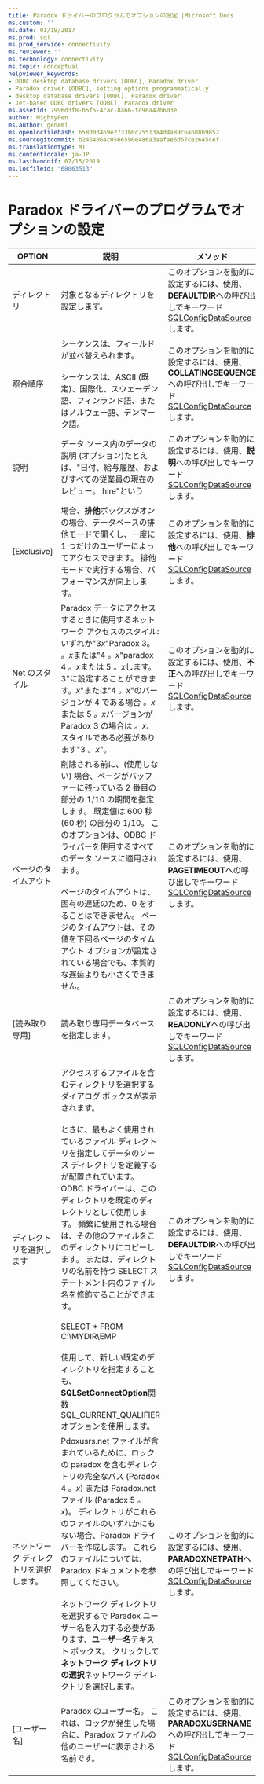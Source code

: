 ```yaml
---
title: Paradox ドライバーのプログラムでオプションの設定 |Microsoft Docs
ms.custom: ''
ms.date: 01/19/2017
ms.prod: sql
ms.prod_service: connectivity
ms.reviewer: ''
ms.technology: connectivity
ms.topic: conceptual
helpviewer_keywords:
- ODBC desktop database drivers [ODBC], Paradox driver
- Paradox driver [ODBC], setting options programmatically
- desktop database drivers [ODBC], Paradox driver
- Jet-based ODBC drivers [ODBC], Paradox driver
ms.assetid: 7996d3f8-b5f5-4cac-8a66-fc96a42b603e
author: MightyPen
ms.author: genemi
ms.openlocfilehash: 658d03469e2733b0c25513a4d4a89c6ab88b9852
ms.sourcegitcommit: b2464064c0566590e486a3aafae6d67ce2645cef
ms.translationtype: MT
ms.contentlocale: ja-JP
ms.lasthandoff: 07/15/2019
ms.locfileid: "68063513"
---
```

# <a name="setting-options-programmatically-for-the-paradox-driver"></a>Paradox ドライバーのプログラムでオプションの設定

|OPTION|説明|メソッド|  
|------------|-----------------|------------|  
|ディレクトリ|対象となるディレクトリを設定します。|このオプションを動的に設定するには、使用、 **DEFAULTDIR**への呼び出しでキーワード[SQLConfigDataSource](../../odbc/microsoft/sqlconfigdatasource-paradox-driver.md)します。|  
|照合順序|シーケンスは、フィールドが並べ替えられます。<br /><br /> シーケンスは、ASCII (既定)、国際化、スウェーデン語、フィンランド語、またはノルウェー語、デンマーク語。|このオプションを動的に設定するには、使用、 **COLLATINGSEQUENCE**への呼び出しでキーワード[SQLConfigDataSource](../../odbc/microsoft/sqlconfigdatasource-paradox-driver.md)します。|  
|説明|データ ソース内のデータの説明 (オプション)たとえば、"日付、給与履歴、およびすべての従業員の現在のレビュー。 hire"という|このオプションを動的に設定するには、使用、**説明**への呼び出しでキーワード[SQLConfigDataSource](../../odbc/microsoft/sqlconfigdatasource-paradox-driver.md)します。|  
|[Exclusive]|場合、**排他**ボックスがオンの場合、データベースの排他モードで開くし、一度に 1 つだけのユーザーによってアクセスできます。 排他モードで実行する場合、パフォーマンスが向上します。|このオプションを動的に設定するには、使用、**排他**への呼び出しでキーワード[SQLConfigDataSource](../../odbc/microsoft/sqlconfigdatasource-paradox-driver.md)します。|  
|Net のスタイル|Paradox データにアクセスするときに使用するネットワーク アクセスのスタイル: いずれか"3*x*"Paradox 3。 *。x*または"4 *。x*"paradox 4 *。x*または 5 *。x*します。 3"に設定することができます。*x*"または"4 *。x*"のバージョンが 4 である場合 *。x*または 5 *。x*バージョンが Paradox 3 の場合は *。x*、スタイルである必要があります"3 *。x*"。|このオプションを動的に設定するには、使用、**不正**への呼び出しでキーワード[SQLConfigDataSource](../../odbc/microsoft/sqlconfigdatasource-paradox-driver.md)します。|  
|ページのタイムアウト|削除される前に、(使用しない) 場合、ページがバッファーに残っている 2 番目の部分の 1/10 の期間を指定します。 既定値は 600 秒 (60 秒) の部分の 1/10。 このオプションは、ODBC ドライバーを使用するすべてのデータ ソースに適用されます。<br /><br /> ページのタイムアウトは、固有の遅延のため、0 をすることはできません。 ページのタイムアウトは、その値を下回るページのタイムアウト オプションが設定されている場合でも、本質的な遅延よりも小さくできません。|このオプションを動的に設定するには、使用、 **PAGETIMEOUT**への呼び出しでキーワード[SQLConfigDataSource](../../odbc/microsoft/sqlconfigdatasource-paradox-driver.md)します。|  
|[読み取り専用]|読み取り専用データベースを指定します。|このオプションを動的に設定するには、使用、 **READONLY**への呼び出しでキーワード[SQLConfigDataSource](../../odbc/microsoft/sqlconfigdatasource-paradox-driver.md)します。|  
|ディレクトリを選択します|アクセスするファイルを含むディレクトリを選択するダイアログ ボックスが表示されます。<br /><br /> ときに、最もよく使用されているファイル ディレクトリを指定してデータのソース ディレクトリを定義するが配置されています。 ODBC ドライバーは、このディレクトリを既定のディレクトリとして使用します。 頻繁に使用される場合は、その他のファイルをこのディレクトリにコピーします。 または、ディレクトリの名前を持つ SELECT ステートメント内のファイル名を修飾することができます。<br /><br /> SELECT \* FROM C:\MYDIR\EMP<br /><br /> 使用して、新しい既定のディレクトリを指定することも、 **SQLSetConnectOption**関数 SQL_CURRENT_QUALIFIER オプションを使用します。|このオプションを動的に設定するには、使用、 **DEFAULTDIR**への呼び出しでキーワード[SQLConfigDataSource](../../odbc/microsoft/sqlconfigdatasource-paradox-driver.md)します。|  
|ネットワーク ディレクトリを選択します。|Pdoxusrs.net ファイルが含まれているために、ロックの paradox を含むディレクトリの完全なパス (Paradox 4 *。x*) または Paradox.net ファイル (Paradox 5 *。x*)。 ディレクトリがこれらのファイルのいずれかにもない場合、Paradox ドライバーを作成します。 これらのファイルについては、Paradox ドキュメントを参照してください。<br /><br /> ネットワーク ディレクトリを選択するで Paradox ユーザー名を入力する必要があります、**ユーザー名**テキスト ボックス。 クリックして**ネットワーク ディレクトリの選択**ネットワーク ディレクトリを選択します。|このオプションを動的に設定するには、使用、 **PARADOXNETPATH**への呼び出しでキーワード[SQLConfigDataSource](../../odbc/microsoft/sqlconfigdatasource-paradox-driver.md)します。|  
|[ユーザー名]|Paradox のユーザー名。 これは、ロックが発生した場合に、Paradox ファイルの他のユーザーに表示される名前です。|このオプションを動的に設定するには、使用、 **PARADOXUSERNAME**への呼び出しでキーワード[SQLConfigDataSource](../../odbc/microsoft/sqlconfigdatasource-paradox-driver.md)します。|
